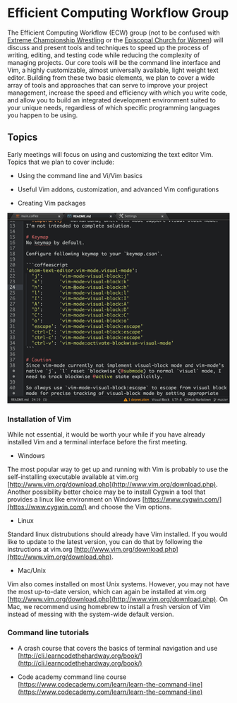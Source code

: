 # Efficient Computing Workflow Group

The Efficient Computing Workflow (ECW) group (not to be confused with [Extreme Championship Wrestling](https://en.wikipedia.org/wiki/ECW_(WWE)) or the [Episcopal Church for Women](http://ecwnational.org/)) will discuss and present tools and techniques to speed up the process of writing, editing, and testing code while reducing the complexity of managing projects. Our core tools will be the command line interface and Vim, a highly customizable, almost universally available, light weight text editor. Building from these two basic elements, we plan to cover a wide array of tools and approaches that can serve to improve your project management, increase the speed and efficiency with which you write code, and allow you to build an integrated development environment suited to your unique needs, regardless of which specific programming languages you happen to be using.

## Topics

Early meetings will focus on using and customizing the text editor Vim.
Topics that we plan to cover include:

-  Using the command line and Vi/Vim basics

-  Useful Vim addons, customization, and advanced Vim configurations

-  Creating Vim packages

![img](https://raw.githubusercontent.com/t9md/t9md/375d45f661b76cd8fd874dbcacf93602e7d75c99/img/vim-mode-visual-blockwise.gif)

### Installation of Vim 

While not essential, it would be worth your while if you have already installed Vim and a terminal interface before the first meeting.

-  Windows

The most popular way to get up and running with Vim is probably to use the self-installing executable available at vim.org [http://www.vim.org/download.php](http://www.vim.org/download.php).
Another possibility better choice may be to install Cygwin a tool that provides a linux like environment on Windows [https://www.cygwin.com/](https://www.cygwin.com/) and choose the Vim options.

-  Linux

Standard linux distrubutions should already have Vim installed.
If you would like to update to the latest version, you can do that by following the instructions at vim.org [http://www.vim.org/download.php](http://www.vim.org/download.php).

-  Mac/Unix

Vim also comes installed on most Unix systems. However, you may not have the most up-to-date version, which can again be installed at vim.org [http://www.vim.org/download.php](http://www.vim.org/download.php). On Mac, we recommend using homebrew to install a fresh version of Vim instead of messing with the system-wide default version.

### Command line tutorials

-  A crash course that covers the basics of terminal navigation and use [http://cli.learncodethehardway.org/book/](http://cli.learncodethehardway.org/book/)

-  Code academy command line course [https://www.codecademy.com/learn/learn-the-command-line](https://www.codecademy.com/learn/learn-the-command-line)
